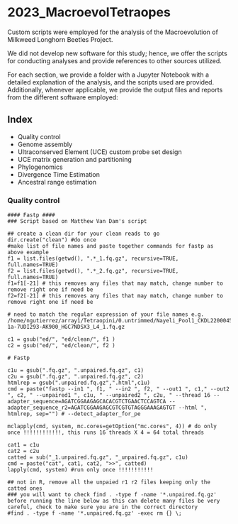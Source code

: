 # 2023_MacroevolTetraopes

Custom scripts were employed for the analysis of the Macroevolution of Milkweed Longhorn Beetles Project.

We did not develop new software for this study; hence, we offer the scripts for conducting analyses and provide references to other sources utilized.

For each section, we provide a folder with a Jupyter Notebook with a detailed explanation of the analysis, and the scripts used are provided. Additionally, whenever applicable, we provide the output files and reports from the different software employed:

## Index
- Quality control
- Genome assembly
- Ultraconserved Element (UCE) custom probe set design
- UCE matrix generation and partitioning
- Phylogenomics
- Divergence Time Estimation
- Ancestral range estimation

### Quality control

```
#### Fastp ####
### Script based on Matthew Van Dam's script

## create a clean dir for your clean reads to go
dir.create("clean") #do once
#make list of file names and paste together commands for fastp as above example 
f1 = list.files(getwd(), ".*_1.fq.gz", recursive=TRUE, full.names=TRUE)
f2 = list.files(getwd(), ".*_2.fq.gz", recursive=TRUE, full.names=TRUE)
f1=f1[-21] # this removes any files that may match, change number to remove right one if need be
f2=f2[-21] # this removes any files that may match, change number to remove right one if need be

# need to match the regular expression of your file names e.g. /home/ngutierrez/array1/Tetraopini/0.untrimmed/Nayeli_Pool1_CKDL220004503-1a-7UDI293-AK900_HGC7NDSX3_L4_1.fq.gz

c1 = gsub("ed/", "ed/clean/", f1 )
c2 = gsub("ed/", "ed/clean/", f2 )

# Fastp

c1u = gsub(".fq.gz", ".unpaired.fq.gz", c1)
c2u = gsub(".fq.gz", ".unpaired.fq.gz", c2)
htmlrep = gsub(".unpaired.fq.gz",".html",c1u)
cmd = paste("fastp --in1 ", f1, " --in2 ", f2, " --out1 ", c1," --out2 ", c2, " --unpaired1 ", c1u, " --unpaired2 ", c2u, " --thread 16 --adapter_sequence=AGATCGGAAGAGCACACGTCTGAACTCCAGTCA --adapter_sequence_r2=AGATCGGAAGAGCGTCGTGTAGGGAAAGAGTGT --html ", htmlrep, sep="") # --detect_adapter_for_pe

mclapply(cmd, system, mc.cores=getOption("mc.cores", 4)) # do only once !!!!!!!!!!!!, this runs 16 threads X 4 = 64 total threads

cat1 = c1u
cat2 = c2u
catted = sub("_1.unpaired.fq.gz", "_unpaired.fq.gz", c1u)
cmd = paste("cat", cat1, cat2, ">>", catted)
lapply(cmd, system) #run only once !!!!!!!!!!!

## not in R, remove all the unpaied r1 r2 files keeping only the catted ones
### you will want to check find . -type f -name '*.unpaired.fq.gz' before running the line below as this can delete many files be very careful, check to make sure you are in the correct directory
#find . -type f -name '*.unpaired.fq.gz' -exec rm {} \;

```
